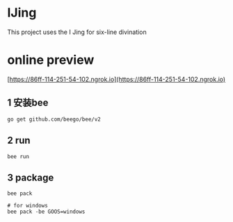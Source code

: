 # IJing
This project uses the I Jing for six-line divination 

# online preview 

[https://86ff-114-251-54-102.ngrok.io](https://86ff-114-251-54-102.ngrok.io)

## 1 安装bee

```
go get github.com/beego/bee/v2
```

## 2 run 
```shell
bee run
```
## 3 package    
```shell
bee pack  

# for windows
bee pack -be GOOS=windows 
```
